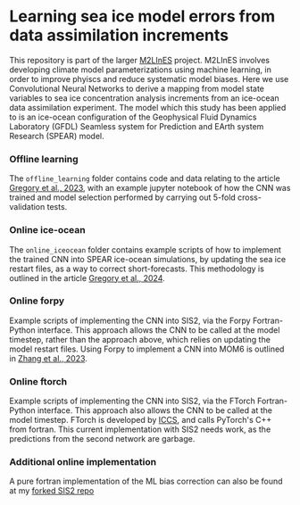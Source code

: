 # Learning sea ice model errors from data assimilation increments

This repository is part of the larger [M2LInES](https://m2lines.github.io) project. M2LInES involves developing climate model parameterizations using machine learning, in order to improve phyiscs and reduce systematic model biases. Here we use Convolutional Neural Networks to derive a mapping from model state variables to sea ice concentration analysis increments from an ice-ocean data assimilation experiment. The model which this study has been applied to is an ice-ocean configuration of the Geophysical Fluid Dynamics Laboratory (GFDL) Seamless system for Prediction and EArth system Research (SPEAR) model.

### Offline learning

The `offline_learning` folder contains code and data relating to the article [Gregory et al., 2023](https://agupubs.onlinelibrary.wiley.com/doi/pdfdirect/10.1029/2023MS003757), with an example jupyter notebook of how the CNN was trained and model selection performed by carrying out 5-fold cross-validation tests.

### Online ice-ocean

The `online_iceocean` folder contains example scripts of how to implement the trained CNN into SPEAR ice-ocean simulations, by updating the sea ice restart files, as a way to correct short-forecasts. This methodology is outlined in the article [Gregory et al., 2024](https://doi.org/10.1029/2023GL106776).

### Online forpy

Example scripts of implementing the CNN into SIS2, via the Forpy Fortran-Python interface. This approach allows the CNN to be called at the model timestep, rather than the approach above, which relies on updating the model restart files. Using Forpy to implement a CNN into MOM6 is outlined in [Zhang et al., 2023](https://agupubs.onlinelibrary.wiley.com/doi/pdfdirect/10.1029/2023MS003697).

### Online ftorch

Example scripts of implementing the CNN into SIS2, via the FTorch Fortran-Python interface. This approach also allows the CNN to be called at the model timestep. FTorch is developed by [ICCS](https://github.com/Cambridge-ICCS/FTorch), and calls PyTorch's C++ from fortran. This current implementation with SIS2 needs work, as the predictions from the second network are garbage. 

### Additional online implementation

A pure fortran implementation of the ML bias correction can also be found at my [forked SIS2 repo](https://github.com/William-gregory/SIS2/blob/ML_pure_fortran/src/SIS_ML.F90)
